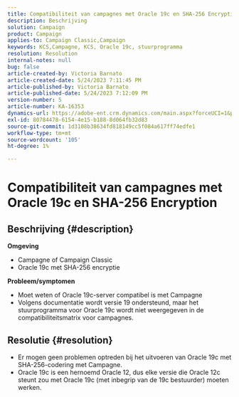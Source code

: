 ```yaml
---
title: Compatibiliteit van campagnes met Oracle 19c en SHA-256 Encryption
description: Beschrijving
solution: Campaign
product: Campaign
applies-to: Campaign Classic,Campaign
keywords: KCS,Campagne, KCS, Oracle 19c, stuurprogramma
resolution: Resolution
internal-notes: null
bug: false
article-created-by: Victoria Barnato
article-created-date: 5/24/2023 7:11:45 PM
article-published-by: Victoria Barnato
article-published-date: 5/24/2023 7:12:09 PM
version-number: 5
article-number: KA-16353
dynamics-url: https://adobe-ent.crm.dynamics.com/main.aspx?forceUCI=1&pagetype=entityrecord&etn=knowledgearticle&id=ab2b2ed1-66fa-ed11-8849-6045bd006b3d
exl-id: 80784478-6154-4e15-b188-8d064fb32d83
source-git-commit: 1d3108b38634fd818149cc5f084a617ff74edfe1
workflow-type: tm+mt
source-wordcount: '105'
ht-degree: 1%

---
```


# Compatibiliteit van campagnes met Oracle 19c en SHA-256 Encryption

## Beschrijving {#description}

<b>Omgeving</b>
- Campagne of Campaign Classic
- Oracle 19c met SHA-256 encryptie

<b>Probleem/symptomen</b>
- Moet weten of Oracle 19c-server compatibel is met Campagne
- Volgens documentatie wordt versie 19 ondersteund, maar het stuurprogramma voor Oracle 19c wordt niet weergegeven in de compatibiliteitsmatrix voor campagnes.



## Resolutie {#resolution}


- Er mogen geen problemen optreden bij het uitvoeren van Oracle 19c met SHA-256-codering met Campagne.
- Oracle 19c is een hernoemd Oracle 12, dus elke versie die Oracle 12c steunt zou met Oracle 19c (met inbegrip van de 19c bestuurder) moeten werken.
